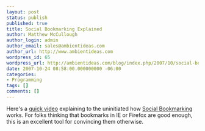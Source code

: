 ```yaml
---
layout: post
status: publish
published: true
title: Social Bookmarking Explained
author: Matthew McCullough
author_login: admin
author_email: sales@ambientideas.com
author_url: http://www.ambientideas.com
wordpress_id: 65
wordpress_url: http://ambientideas.com/blog/index.php/2007/10/social-bookmarking-explained/
date: 2007-10-24 08:58:00.000000000 -06:00
categories:
- Programming
tags: []
comments: []
---
```

<p>Here's a <a href="http://video.yahoo.com/video/play?vid=1155622&amp;fr=yvmtf" target="_blank">quick video</a> explaining to the uninitiated how <a href="http://en.wikipedia.org/wiki/Social_bookmarking" target="_blank">Social Bookmarking</a> works. For folks thinking that bookmarks in IE or Firefox are good enough, this is an excellent tool for convincing them otherwise.</p><br /><br />
